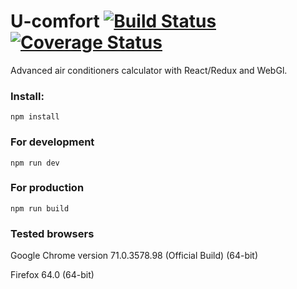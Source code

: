 # U-comfort [![Build Status](https://travis-ci.com/Lenninlasd/U-comfort.svg?branch=master)](https://travis-ci.com/Lenninlasd/U-comfort) [![Coverage Status](https://coveralls.io/repos/github/Lenninlasd/U-comfort/badge.svg?branch=master)](https://coveralls.io/github/Lenninlasd/U-comfort?branch=master)
Advanced air conditioners calculator with React/Redux and WebGl.

### Install:
```
npm install
```

### For development
```
npm run dev
```

### For production
```
npm run build
```

### Tested browsers
Google Chrome version 71.0.3578.98 (Official Build) (64-bit)

Firefox 64.0 (64-bit)
